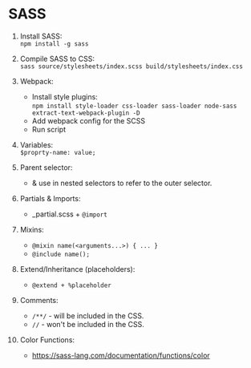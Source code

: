 # SASS

1. Install SASS:  
   `npm install -g sass`
2. Compile SASS to CSS:  
   `sass source/stylesheets/index.scss build/stylesheets/index.css`
3. Webpack:
   - Install style plugins:  
     `npm install style-loader css-loader sass-loader node-sass extract-text-webpack-plugin -D`
   - Add webpack config for the SCSS
   - Run script
4. Variables:  
   `$proprty-name: value;`

5. Parent selector:
   - & use in nested selectors to refer to the outer selector.
6. Partials & Imports:
   - \_partial.scss + `@import`
7. Mixins:
   - `@mixin name(<arguments...>) { ... }`
   - `@include name();`
8. Extend/Inheritance (placeholders):
   - `@extend + %placeholder`
9. Comments:
   - `/**/` - will be included in the CSS.
   - `//` - won't be included in the CSS.
10. Color Functions:
    - https://sass-lang.com/documentation/functions/color
